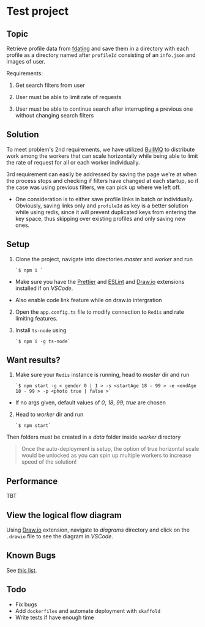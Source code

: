 # Test project

## Topic

Retrieve profile data from [fdating](https://fdating.com/) and save them in a directory with
each profile as a directory named after `profileId` consisting of an `info.json` and images of
user.

Requirements:

1. Get search filters from user

2. User must be able to limit rate of requests

3. User must be able to continue search after interrupting a previous one without changing search filters

## Solution

To meet problem's 2nd requirements, we have utilized [BullMQ](https://docs.bullmq.io/guide/introduction) to distribute work among the workers that can scale horizontally while being able to limit the rate of request for all or each worker individually.

3rd requirement can easily be addressed by saving the page we're at when the process stops and checking if filters have changed at each startup, so if the case was using previous filters, we can pick up where we left off.

- One consideration is to either save profile links in batch or individually. Obviously, saving links only and `profileId` as key is a better solution while using redis, since it will prevent duplicated keys from entering the key space, thus skipping over existing profiles and only saving new ones.

## Setup

1.  Clone the project, navigate into directories _master_ and _worker_ and run

        `$ npm i `

- Make sure you have the [Prettier](https://marketplace.visualstudio.com/items?itemName=esbenp.prettier-vscode) and [ESLint](https://marketplace.visualstudio.com/items?itemName=dbaeumer.vscode-eslintlink) and [Draw.io](https://marketplace.visualstudio.com/items?itemName=hediet.vscode-drawio) extensions installed if on _VSCode_.

- Also enable code link feature while on draw.io intergration

2.  Open the `app.config.ts` file to modify connection to `Redis` and rate limiting features.

3.  Install `ts-node` using

        `$ npm i -g ts-node`

## Want results?

1.  Make sure your `Redis` instance is running, head to _master_ dir and run

        `$ npm start -g < gender 0 | 1 > -s <startAge 18 - 99 > -e <endAge 18 - 99 > -p <photo true | false >`

- If no args given, default values of _0_, _18_, _99_, _true_ are chosen

2.  Head to _worker_ dir and run

        `$ npm start`

Then folders must be created in a _data_ folder inside _worker_ directory

> Once the auto-deployment is setup, the option of true horizontal scale would be unlocked as you can spin up multiple workers to increase speed of the solution!

## Performance

TBT

## View the logical flow diagram

Using [Draw.io](https://marketplace.visualstudio.com/items?itemName=hediet.vscode-drawio) extension, navigate to _diagrams_ directory and click on the `.drawio` file to see the diagram in _VSCode_.

## Known Bugs

See [this list](https://github.com/Kal9Isa/fdating-profile-collector/issues).

## Todo

- Fix bugs
- Add `dockerfiles` and automate deployment with `skaffold`
- Write tests if have enough time
